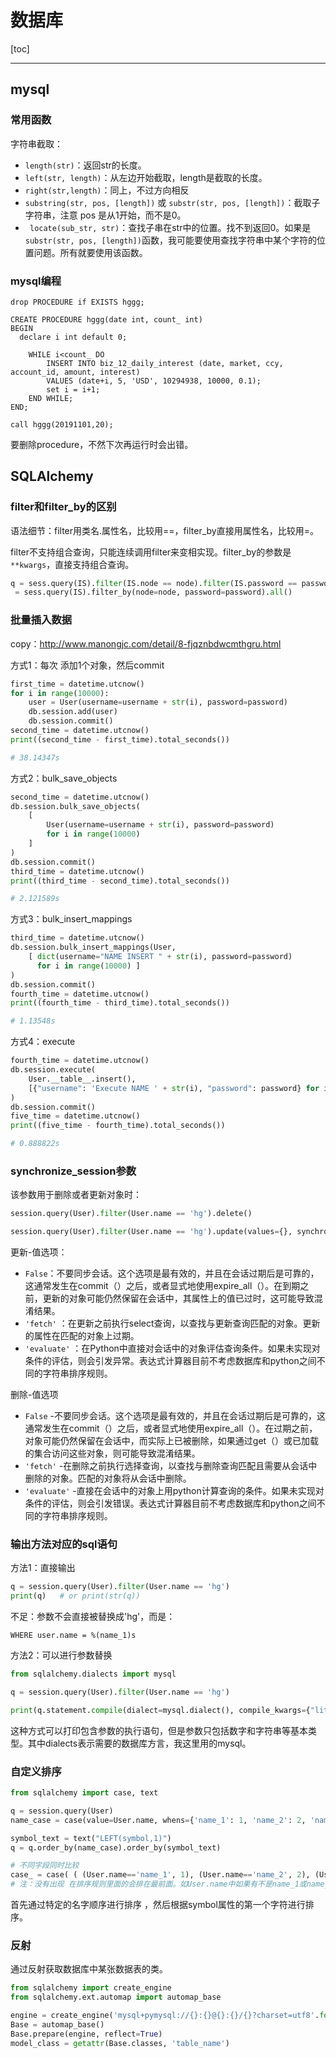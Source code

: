 # 数据库

[toc]

<!-- toc -->

---

## mysql

### 常用函数

字符串截取：

* `length(str)`：返回str的长度。
* `left(str, length)`：从左边开始截取，length是截取的长度。
* `right(str,length)`：同上，不过方向相反
* `substring(str, pos, [length])` 或  `substr(str, pos, [length])`：截取子字符串，注意 pos 是从1开始，而不是0。
* ` locate(sub_str, str)`：查找子串在str中的位置。找不到返回0。如果是`substr(str, pos, [length])`函数，我可能要使用查找字符串中某个字符的位置问题。所有就要使用该函数。



### mysql编程

```mysql
drop PROCEDURE if EXISTS hggg;

CREATE PROCEDURE hggg(date int, count_ int)
BEGIN
  declare i int default 0;
	
	WHILE i<count_ DO
		INSERT INTO biz_12_daily_interest (date, market, ccy, account_id, amount, interest) 
		VALUES (date+i, 5, 'USD', 10294938, 10000, 0.1);
		set i = i+1;
	END WHILE;
END;

call hggg(20191101,20);
```

要删除procedure，不然下次再运行时会出错。





## SQLAlchemy

### filter和filter_by的区别

语法细节：filter用类名.属性名，比较用==，filter_by直接用属性名，比较用=。

filter不支持组合查询，只能连续调用filter来变相实现。filter_by的参数是`**kwargs`，直接支持组合查询。

```python
q = sess.query(IS).filter(IS.node == node).filter(IS.password == password).all()
 = sess.query(IS).filter_by(node=node, password=password).all()
```

### 批量插入数据 

copy：http://www.manongjc.com/detail/8-fjqznbdwcmthgru.html

方式1：每次 添加1个对象，然后commit

```python
first_time = datetime.utcnow()
for i in range(10000):
    user = User(username=username + str(i), password=password)
    db.session.add(user)
    db.session.commit()
second_time = datetime.utcnow()
print((second_time - first_time).total_seconds())

# 38.14347s
```

方式2：bulk_save_objects

```python
second_time = datetime.utcnow()
db.session.bulk_save_objects(
    [
        User(username=username + str(i), password=password)
        for i in range(10000)
    ]
)
db.session.commit()
third_time = datetime.utcnow()
print((third_time - second_time).total_seconds())

# 2.121589s
```

方式3：bulk_insert_mappings

```python
third_time = datetime.utcnow()
db.session.bulk_insert_mappings(User,
    [ dict(username="NAME INSERT " + str(i), password=password)
      for i in range(10000) ]
)
db.session.commit()
fourth_time = datetime.utcnow()
print((fourth_time - third_time).total_seconds())

# 1.13548s
```

方式4：execute

```python
fourth_time = datetime.utcnow()
db.session.execute(
    User.__table__.insert(),
    [{"username": 'Execute NAME ' + str(i), "password": password} for i in range(10000)]
)
db.session.commit()
five_time = datetime.utcnow()
print((five_time - fourth_time).total_seconds())

# 0.888822s
```



### synchronize_session参数 

该参数用于删除或者更新对象时：

```python
session.query(User).filter(User.name == 'hg').delete()

session.query(User).filter(User.name == 'hg').update(values={}, synchronize_session='evaluate')
```

更新-值选项：

* `False`：不要同步会话。这个选项是最有效的，并且在会话过期后是可靠的，这通常发生在commit（）之后，或者显式地使用expire_all（）。在到期之前，更新的对象可能仍然保留在会话中，其属性上的值已过时，这可能导致混淆结果。
*  `'fetch'` ：在更新之前执行select查询，以查找与更新查询匹配的对象。更新的属性在匹配的对象上过期。
*  `'evaluate'` ：在Python中直接对会话中的对象评估查询条件。如果未实现对条件的评估，则会引发异常。表达式计算器目前不考虑数据库和python之间不同的字符串排序规则。

删除-值选项

* `False` -不要同步会话。这个选项是最有效的，并且在会话过期后是可靠的，这通常发生在commit（）之后，或者显式地使用expire_all（）。在过期之前，对象可能仍然保留在会话中，而实际上已被删除，如果通过get（）或已加载的集合访问这些对象，则可能导致混淆结果。
*  `'fetch'` -在删除之前执行选择查询，以查找与删除查询匹配且需要从会话中删除的对象。匹配的对象将从会话中删除。 
* `'evaluate'` -直接在会话中的对象上用python计算查询的条件。如果未实现对条件的评估，则会引发错误。表达式计算器目前不考虑数据库和python之间不同的字符串排序规则。



### 输出方法对应的sql语句

方法1：直接输出

```python
q = session.query(User).filter(User.name == 'hg')
print(q)   # or print(str(q))
```

不足：参数不会直接被替换成'hg'，而是：

```
WHERE user.name = %(name_1)s
```



方法2：可以进行参数替换

```python
from sqlalchemy.dialects import mysql

q = session.query(User).filter(User.name == 'hg')

print(q.statement.compile(dialect=mysql.dialect(), compile_kwargs={"literal_binds": True}))
```

这种方式可以打印包含参数的执行语句，但是参数只包括数字和字符串等基本类型。其中dialects表示需要的数据库方言，我这里用的mysql。

### 自定义排序



```python
from sqlalchemy import case, text

q = session.query(User)
name_case = case(value=User.name, whens={'name_1': 1, 'name_2': 2, 'name_3': 3, 'name_4': 4})

symbol_text = text("LEFT(symbol,1)")
q = q.order_by(name_case).order_by(symbol_text)

# 不同字段同时比较
case_ = case( ( (User.name=='name_1', 1), (User.name=='name_2', 2), (User.updated==True, 3) ) )
# 注：没有出现 在排序规则里面的会排在最前面。如User.name中如果有不是name_1或name_2的字段，那么它会排在最前面。
```

首先通过特定的名字顺序进行排序 ，然后根据symbol属性的第一个字符进行排序。

### 反射

通过反射获取数据库中某张数据表的类。

```python
from sqlalchemy import create_engine
from sqlalchemy.ext.automap import automap_base

engine = create_engine('mysql+pymysql://{}:{}@{}:{}/{}?charset=utf8'.format(user, pwd, ip, port, dbname), pool_size=30, pool_recycle=300, pool_pre_ping=True, echo=False)
Base = automap_base()
Base.prepare(engine, reflect=True)
model_class = getattr(Base.classes, 'table_name')
```

















































